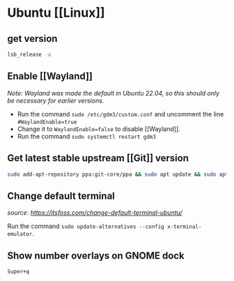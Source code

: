 # Ubuntu [[Linux]]

## get version

```bash
lsb_release -a
```

## Enable [[Wayland]]

_Note: Wayland was made the default in Ubuntu 22.04, so this should only be necessary for earlier versions._

- Run the command `sudo /etc/gdm3/custom.conf` and uncomment the line `#WaylandEnable=true`
- Change it to `WaylandEnable=false` to disable [[Wayland]].
- Run the command `sudo systemctl restart gdm3`

## Get latest stable upstream [[Git]] version

```bash
sudo add-apt-repository ppa:git-core/ppa && sudo apt update && sudo apt install git
```

## Change default terminal

_source: <https://itsfoss.com/change-default-terminal-ubuntu/>_

Run the command `sudo update-alternatives --config x-terminal-emulator`.

## Show number overlays on GNOME dock

`Super+q`
